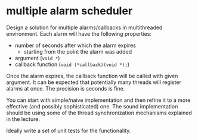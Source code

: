 
# multiple alarm scheduler

Design a solution for multiple alarms/callbacks in multithreaded environment. Each alarm will have the following properties:
  - number of seconds  after which the alarm expires
    - starting from the point the alarm was added
  - argument (`void *`)
  - callback function (`void (*callback)(void *);`)

Once the alarm expires, the callback function will be called with given argument. It can be expected that potentially many threads will register
alarms at once. The precision is seconds is fine.

You can start with simple/naive implementation and then refine it to a more effective (and possibly sophisticated) one.
The sound implementation should be using some of the thread synchronization mechanisms explained in the lecture.

Ideally write a set of unit tests for the functionality.
